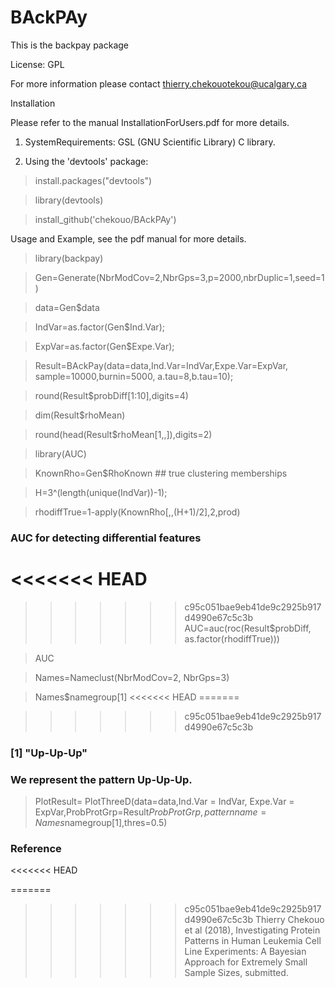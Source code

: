 # BAckPAy 

This is the backpay package

License: GPL

For more information please contact thierry.chekouotekou@ucalgary.ca

Installation

Please refer to the manual InstallationForUsers.pdf for more details.

1. SystemRequirements: GSL (GNU Scientific Library) C library.

2. Using the 'devtools' package:

> install.packages("devtools")

> library(devtools)

> install_github('chekouo/BAckPAy')

Usage and Example, see the pdf manual for more details. 

> library(backpay)

> Gen=Generate(NbrModCov=2,NbrGps=3,p=2000,nbrDuplic=1,seed=1)

> data=Gen$data

> IndVar=as.factor(Gen$Ind.Var);

> ExpVar=as.factor(Gen$Expe.Var);

> Result=BAckPay(data=data,Ind.Var=IndVar,Expe.Var=ExpVar, sample=10000,burnin=5000, a.tau=8,b.tau=10);

> round(Result$probDiff[1:10],digits=4)

> dim(Result$rhoMean)

> round(head(Result$rhoMean[1,,]),digits=2)

> library(AUC)

> KnownRho=Gen$RhoKnown ## true clustering memberships

> H=3^(length(unique(IndVar))-1);

> rhodiffTrue=1-apply(KnownRho[,,(H+1)/2],2,prod)

### AUC for detecting differential features
<<<<<<< HEAD
=======

>>>>>>> c95c051bae9eb41de9c2925b917d4990e67c5c3b
> AUC=auc(roc(Result$probDiff, as.factor(rhodiffTrue)))

> AUC

> Names=Nameclust(NbrModCov=2, NbrGps=3)

> Names$namegroup[1]
<<<<<<< HEAD
=======

>>>>>>> c95c051bae9eb41de9c2925b917d4990e67c5c3b
### [1] "Up-Up-Up"
### We represent the pattern Up-Up-Up.
> PlotResult= PlotThreeD(data=data,Ind.Var = IndVar, Expe.Var = ExpVar,ProbProtGrp=Result$ProbProtGrp,patternname=Names$namegroup[1],thres=0.5)

### Reference
<<<<<<< HEAD

=======
>>>>>>> c95c051bae9eb41de9c2925b917d4990e67c5c3b
Thierry Chekouo et al (2018), Investigating Protein Patterns in Human Leukemia Cell Line Experiments:
A Bayesian Approach for Extremely Small Sample Sizes, submitted.


